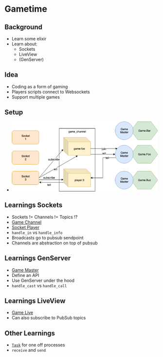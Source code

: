 # Gametime

## Background
- Learn some elixir
- Learn about:
  - Sockets
  - LiveView
  - (GenServer)

## Idea
- Coding as a form of gaming
- Players scripts connect to Websockets
- Support multiple games

## Setup
- ![schema](schema.png)

## Learnings Sockets
- Sockets != Channels != Topics !?
- [Game Channel](../lib/gametime_web/channels/game_channel.ex)
- [Socket Player](../lib/gametime/socket_player.ex)
- `handle_in` vs `handle_info`
- Broadcasts go to pubsub sendpoint
- Channels are abstraction on top of pubsub

## Learnings GenServer
- [Game Master](../lib/gametime/game_master.ex)
- Define an API
- Use GenServer under the hood
- `handle_cast` vs `handle_call`

## Learnings LiveView
  - [Game Live](../lib/gametime_web/live/game_live.ex)
  - Can also subscribe to PubSub topics

## Other Learnings
- [`Task`](../lib/gametime/turn.ex) for one off processes
- `receive` and `send`
